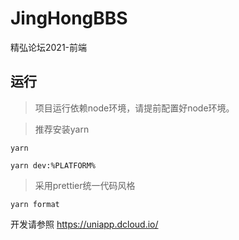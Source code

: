 # JingHongBBS

精弘论坛2021-前端

## 运行

> 项目运行依赖node环境，请提前配置好node环境。

> 推荐安装yarn

`yarn`

`yarn dev:%PLATFORM%`

> 采用prettier统一代码风格

`yarn format`

开发请参照 https://uniapp.dcloud.io/ 